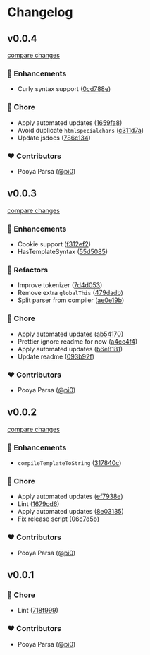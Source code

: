 # Changelog

## v0.0.4

[compare changes](https://github.com/h3js/rendu/compare/v0.0.3...v0.0.4)

### 🚀 Enhancements

- Curly syntax support ([0cd788e](https://github.com/h3js/rendu/commit/0cd788e))

### 🏡 Chore

- Apply automated updates ([1659fa8](https://github.com/h3js/rendu/commit/1659fa8))
- Avoid duplicate `htmlspecialchars` ([c311d7a](https://github.com/h3js/rendu/commit/c311d7a))
- Update jsdocs ([786c134](https://github.com/h3js/rendu/commit/786c134))

### ❤️ Contributors

- Pooya Parsa ([@pi0](https://github.com/pi0))

## v0.0.3

[compare changes](https://github.com/h3js/rendu/compare/v0.0.2...v0.0.3)

### 🚀 Enhancements

- Cookie support ([f312ef2](https://github.com/h3js/rendu/commit/f312ef2))
- HasTemplateSyntax ([55d5085](https://github.com/h3js/rendu/commit/55d5085))

### 💅 Refactors

- Improve tokenizer ([7d4d053](https://github.com/h3js/rendu/commit/7d4d053))
- Remove extra `globalThis` ([479dadb](https://github.com/h3js/rendu/commit/479dadb))
- Split parser from compiler ([ae0e19b](https://github.com/h3js/rendu/commit/ae0e19b))

### 🏡 Chore

- Apply automated updates ([ab54170](https://github.com/h3js/rendu/commit/ab54170))
- Prettier ignore readme for now ([a4cc4f4](https://github.com/h3js/rendu/commit/a4cc4f4))
- Apply automated updates ([b6e8181](https://github.com/h3js/rendu/commit/b6e8181))
- Update readme ([093b92f](https://github.com/h3js/rendu/commit/093b92f))

### ❤️ Contributors

- Pooya Parsa ([@pi0](https://github.com/pi0))

## v0.0.2

[compare changes](https://github.com/h3js/rendu/compare/v0.0.1...v0.0.2)

### 🚀 Enhancements

- `compileTemplateToString` ([317840c](https://github.com/h3js/rendu/commit/317840c))

### 🏡 Chore

- Apply automated updates ([ef7938e](https://github.com/h3js/rendu/commit/ef7938e))
- Lint ([1679cd6](https://github.com/h3js/rendu/commit/1679cd6))
- Apply automated updates ([8e03135](https://github.com/h3js/rendu/commit/8e03135))
- Fix release script ([06c7d5b](https://github.com/h3js/rendu/commit/06c7d5b))

### ❤️ Contributors

- Pooya Parsa ([@pi0](https://github.com/pi0))

## v0.0.1

### 🏡 Chore

- Lint ([718f999](https://github.com/h3js/rendu/commit/718f999))

### ❤️ Contributors

- Pooya Parsa ([@pi0](https://github.com/pi0))
